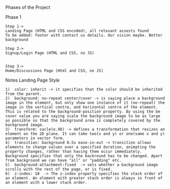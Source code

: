 Phases of the Project

Phase 1

    Step 1-> 
    Landing Page (HTML and CSS encoded), all relevant assests found
    To be added: footer with contact us details. Our vision maybe. Better background

    Step 2-> 
    Signup/Login Page (HTML and CSS, no JS)


    Step 3->
    Home/Discussions Page (Html and CSS, no JS)

Notes Landing Page Style

    1)  color: inherit -> it specifies that the color should be inherited from the parent.
    2)  background: no-repeat center/cover -> is saying place a background image in the element, but only show one instance of it (no-repeat) the   image in the vertical centre, and horizontal centre of the element. This is related to the background-position property. By using the be cover value you are saying scale the background image to be as large as possible so that the background area is completely covered by the background image.
    3)  transform: sacle(o.98) -> defines a transformation that resizes an element on the 2D plane. It can take two(x and y) or one(same x and y) parameters in vector form.
    4)  transition: background 0.5s ease-in-out -> transition allows elements to change values over a specified duration, animating the property changes, rather than having them occur immediately. Background specifies that only the backround has to be changed. Apart from background we can have "all" or "padding" etc.
    5)  background-attachment:fixed  -> sets whether a background image scrolls with the rest of the page, or is fixed.
    6)  z-index: 10  -> The z-index property specifies the stack order of an element. An element with greater stack order is always in front of an element with a lower stack order.



  